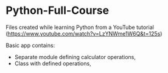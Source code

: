 # Python-Full-Course

Files created while learning Python from a YouTube tutorial (https://www.youtube.com/watch?v=LzYNWme1W6Q&t=125s)

Basic app contains:

* Separate module defining calculator operations,
* Class with defined operations, 